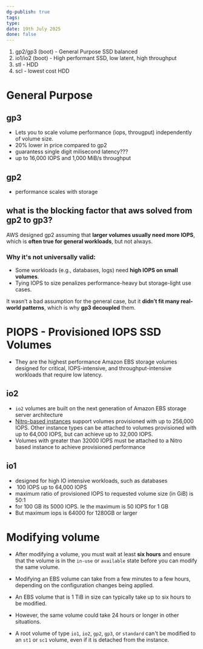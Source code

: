 ```yaml
---
dg-publish: true
tags: 
type: 
date: 19th July 2025
done: false
---
```

1. gp2/gp3 (boot) - General Purpose SSD balanced
2. io1/io2 (boot) - High performant SSD, low latent, high throughput
3. stl - HDD
4. scl - lowest cost HDD

# General Purpose
## gp3
- Lets you to scale volume performance (iops, througput) independently of volume size.
- 20% lower in price compared to gp2
- guarantess single digit milisecond latency???
- up to 16,000 IOPS and 1,000 MiB/s throughput
## gp2
- performance scales with storage
## what is the blocking factor that aws solved from gp2 to gp3?
AWS designed gp2 assuming that **larger volumes usually need more IOPS**, which is **often true for general workloads**, but not always.
### Why it's not universally valid:
- Some workloads (e.g., databases, logs) need **high IOPS on small volumes**.
- Tying IOPS to size penalizes performance-heavy but storage-light use cases.

It wasn’t a bad assumption for the general case, but it **didn’t fit many real-world patterns**, which is why **gp3 decoupled** them.
# PIOPS - Provisioned IOPS SSD Volumes
- They are the highest performance Amazon EBS storage volumes designed for critical, IOPS-intensive, and throughput-intensive workloads that require low latency.
## io2
- `io2` volumes are built on the next generation of Amazon EBS storage server architecture
- [Nitro-based instances](https://docs.aws.amazon.com/ec2/latest/instancetypes/ec2-nitro-instances.html) support volumes provisioned with up to 256,000 IOPS. Other instance types can be attached to volumes provisioned with up to 64,000 IOPS, but can achieve up to 32,000 IOPS.
- Volumes with greater than 32000 IOPS must be attached to a Nitro based instance to achieve provisioned performance
## io1
- designed for high IO intensive workloads, such as databases
-  100 IOPS up to 64,000 IOPS
- maximum ratio of provisioned IOPS to requested volume size (in GiB) is 50:1
- for 100 GB its 5000 IOPS. Ie the maximum is 50 IOPS for 1 GB
- But maximum iops is 64000 for 1280GB or larger
# Modifying volume 
- After modifying a volume, you must wait at least **six hours** and ensure that the volume is in the `in-use` or `available` state before you can modify the same volume.
- Modifying an EBS volume can take from a few minutes to a few hours, depending on the configuration changes being applied.
- An EBS volume that is 1 TiB in size can typically take up to six hours to be modified.
- However, the same volume could take 24 hours or longer in other situations.

- A root volume of type `io1`, `io2`, `gp2`, `gp3`, or `standard` can't be modified to an `st1` or `sc1` volume, even if it is detached from the instance.